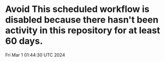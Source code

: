# Avoid This scheduled workflow is disabled because there hasn't been activity in this repository for at least 60 days.
Fri Mar  1 01:44:30 UTC 2024
